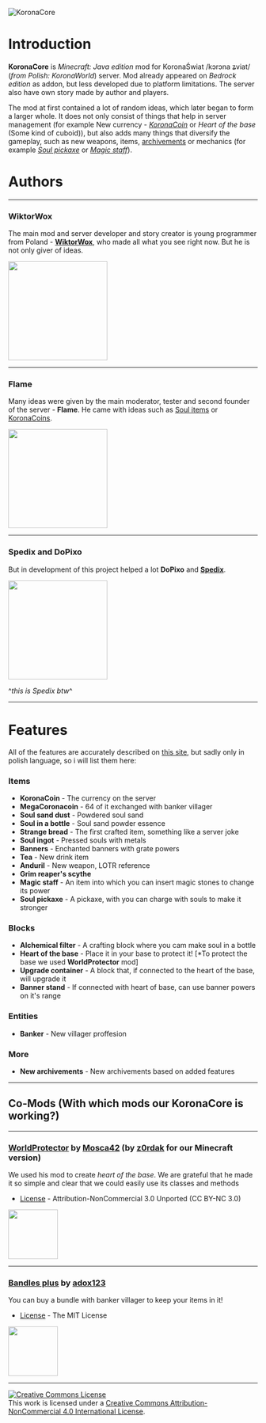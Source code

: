 ![KoronaCore](https://user-images.githubusercontent.com/77573493/210120188-ddc17245-0d98-4010-b9aa-d7a61017ced5.png)
# Introduction
**KoronaCore** is *Minecraft: Java edition* mod for KoronaŚwiat /kɔrɔna ʑviat/ (*from Polish: KoronaWorld*) server. Mod already appeared on *Bedrock edition* as addon, 
but less developed due to platform limitations. The server also have own story made by author and players.

The mod at first contained a lot of random ideas, which later began to form a larger whole. It does not only consist of things that help in server management 
(for example New currency - [*KoronaCoin*](https://wiktorwox.wixsite.com/koronaswiat/koronacoin) or *Heart of the base* (Some kind of cuboid)), but also adds many 
things that diversify the gameplay, such as new weapons, items, [archivements](https://wiktorwox.wixsite.com/koronaswiat/osiagniecia-2) or mechanics 
(for example [*Soul pickaxe*](https://wiktorwox.wixsite.com/koronaswiat/kilof-dusz) or [*Magic staff*](https://wiktorwox.wixsite.com/koronaswiat/magiczna-laska)).

# Authors

---
### WiktorWox

The main mod and server developer and story creator is young programmer from Poland - [**WiktorWox**](https://www.youtube.com/channel/UCPzSaKohpaC-vPd7XEdaKKg), 
who made all what you see right now. But he is not only giver of ideas.

<img src="https://user-images.githubusercontent.com/77573493/210116761-b6e7a95b-f3c3-401d-8981-986ff9a660c2.gif" width="200">

---

### Flame

Many ideas were given by the main moderator, tester and second founder of the server - **Flame**. He came with ideas such as 
[Soul items](https://wiktorwox.wixsite.com/koronaswiat/sztabka-dusz) or [KoronaCoins](https://wiktorwox.wixsite.com/koronaswiat/koronacoin).

<img src="https://user-images.githubusercontent.com/77573493/210116809-b667f5d0-c9a9-4129-9bac-4d0827e063a5.gif" width="200">

---

### Spedix and DoPixo

But in development of this project helped a lot **DoPixo** and [**Spedix**](https://www.youtube.com/@stgspedix4064).

<img src="https://user-images.githubusercontent.com/77573493/210116821-19c0cb48-1b31-47c2-9ab9-56830f0d31b4.gif" width="200">

^*this is Spedix btw*^

---

# Features

All of the features are accurately described on [this site](https://wiktorwox.wixsite.com/koronaswiat/new-lands-update), but sadly only in polish language, so i will list them here:

### Items
- **KoronaCoin** - The currency on the server
- **MegaCoronacoin** - 64 of it exchanged with banker villager
- **Soul sand dust** - Powdered soul sand
- **Soul in a bottle** - Soul sand powder essence
- **Strange bread** - The first crafted item, something like a server joke
- **Soul ingot** - Pressed souls with metals
- **Banners** - Enchanted banners with grate powers
- **Tea** - New drink item
- **Anduril** - New weapon, LOTR reference
- **Grim reaper's scythe**
- **Magic staff** - An item into which you can insert magic stones to change its power
- **Soul pickaxe** - A pickaxe, with you can charge with souls to make it stronger

### Blocks
- **Alchemical filter** - A crafting block where you cam make soul in a bottle
- **Heart of the base** - Place it in your base to protect it! [*To protect the base we used **WorldProtector** mod]
- **Upgrade container** - A block that, if connected to the heart of the base, will upgrade it
- **Banner stand** - If connected with heart of base, can use banner powers on it's range

### Entities
- **Banker** - New villager proffesion

### More
- **New archivements** - New archivements based on added features

---

## Co-Mods (With which mods our KoronaCore is working?)

---

### [WorldProtector](https://www.curseforge.com/minecraft/mc-mods/worldprotector) by [Mosca42](https://www.youtube.com/c/Mosca4210/videos) (by [z0rdak](https://github.com/Z0rdak) for our Minecraft version)
We used his mod to create *heart of the base*. We are grateful that he made it so simple and clear that we could easily use its classes and methods

- [License](https://creativecommons.org/licenses/by-nc/3.0/) - Attribution-NonCommercial 3.0 Unported (CC BY-NC 3.0)

<img src="https://user-images.githubusercontent.com/77573493/210118716-528acd82-51ef-4c3e-9873-702cccfb99fb.png" width="100">

---

### [Bandles plus](https://www.curseforge.com/minecraft/mc-mods/bundles-plus) by [adox123](https://www.curseforge.com/members/adox123/followers)
You can buy a bundle with banker villager to keep your items in it!

- [License](https://opensource.org/licenses/MIT) - The MIT License

<img src="https://user-images.githubusercontent.com/77573493/210118807-9e3d93c6-824b-49e3-8f0f-20445b760954.png" width="100">


---

<a rel="license" href="http://creativecommons.org/licenses/by-nc/4.0/"><img alt="Creative Commons License" style="border-width:0" src="https://i.creativecommons.org/l/by-nc/4.0/88x31.png" /></a><br />This work is licensed under a <a rel="license" href="http://creativecommons.org/licenses/by-nc/4.0/">Creative Commons Attribution-NonCommercial 4.0 International License</a>.
